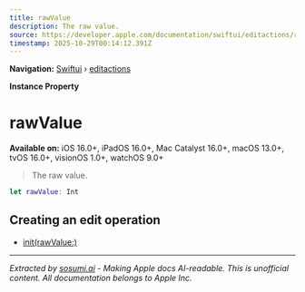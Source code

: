 ```yaml
---
title: rawValue
description: The raw value.
source: https://developer.apple.com/documentation/swiftui/editactions/rawvalue
timestamp: 2025-10-29T00:14:12.391Z
---
```


**Navigation:** [Swiftui](/documentation/swiftui) › [editactions](/documentation/swiftui/editactions)

**Instance Property**

# rawValue

**Available on:** iOS 16.0+, iPadOS 16.0+, Mac Catalyst 16.0+, macOS 13.0+, tvOS 16.0+, visionOS 1.0+, watchOS 9.0+

> The raw value.

```swift
let rawValue: Int
```

## Creating an edit operation

- [init(rawValue:)](/documentation/swiftui/editactions/init(rawvalue:))

---

*Extracted by [sosumi.ai](https://sosumi.ai) - Making Apple docs AI-readable.*
*This is unofficial content. All documentation belongs to Apple Inc.*
